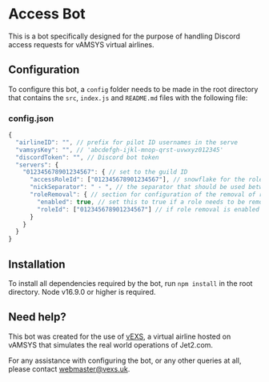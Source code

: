 # Access Bot
This is a bot specifically designed for the purpose of handling Discord access requests for vAMSYS virtual airlines.

## Configuration
To configure this bot, a `config` folder needs to be made in the root directory that contains the `src`, `index.js` and `README.md` files with the following file:

### config.json
```js
{
  "airlineID": "", // prefix for pilot ID usernames in the serve
  "vamsysKey": "", // 'abcdefgh-ijkl-mnop-qrst-uvwxyz012345'
  "discordToken": "", // Discord bot token
  "servers": {
    "012345678901234567": { // set to the guild ID
      "accessRoleId": ["012345678901234567"], // snowflake for the role that should be assigned to users that have requested access - comma separate roles for multiple roles to be assigned (eg. ["012345678901234567", "765432109876543210"])
      "nickSeparator": " - ", // the separator that should be used between the name and pilot ID in nicknames
      "roleRemoval": { // section for configuration of the removal of role(s) when a pilot joins a server
        "enabled": true, // set this to true if a role needs to be removed when a user is given access to the server, and false if not
        "roleId": ["012345678901234567"] // if role removal is enabled above, set this to the snowflake of the role(s) that need to be removed when a user is given access; comma separate roles for multiple roles to be removed (eg. ["012345678901234567", "765432109876543210"])
      }
    }
  }
}
```

## Installation
To install all dependencies required by the bot, run `npm install` in the root directory. Node v16.9.0 or higher is required.

## Need help?
This bot was created for the use of [vEXS](https://vexs.uk), a virtual airline hosted on vAMSYS that simulates the real world operations of Jet2.com.

For any assistance with configuring the bot, or any other queries at all, please contact [webmaster@vexs.uk](mailto:webmaster@vexs.uk).
